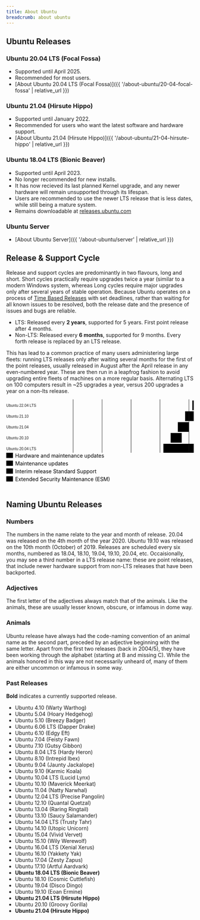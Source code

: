 ```yaml
---
title: About Ubuntu
breadcrumb: about ubuntu
---
```


## Ubuntu Releases

### Ubuntu 20.04 LTS (Focal Fossa)
- Supported until April 2025.
- Recommended for most users.
- [About Ubuntu 20.04 LTS (Focal Fossa)]({{ '/about-ubuntu/20-04-focal-fossa' | relative_url }})

### Ubuntu 21.04 (Hirsute Hippo)
- Supported until January 2022.
- Recommended for users who want the latest software and hardware support.
- [About Ubuntu 21.04 (Hirsute Hippo)]({{ '/about-ubuntu/21-04-hirsute-hippo' | relative_url }})

### Ubuntu 18.04 LTS (Bionic Beaver)
- Supported until April 2023.
- No longer recommended for new installs.
- It has now recieved its last planned Kernel upgrade, and any newer hardware will remain unsupported through its lifespan.
- Users are recommended to use the newer LTS release that is less dates, while still being a mature system.
- Remains downloadable at [releases.ubuntu.com](https://releases.ubuntu.com/18.04.5/)
<!--- [About Ubuntu 18.04 LTS (Bionic Beaver)]({{ '/about-ubuntu/18-04-bionic-beaver' | relative_url }}) -->

### Ubuntu Server
- [About Ubuntu Server]({{ '/about-ubuntu/server' | relative_url }})

## Release & Support Cycle
Release and support cycles are predominantly in two flavours, long and short. Short cycles practically require upgrades twice a year (similar to a modern Windows system, whereas Long cycles require major upgrades only after several years of stable operation. Because Ubuntu operates on a process of [Time Based Releases](https://wiki.ubuntu.com/TimeBasedReleases) with set deadlines, rather than waiting for all known issues to be resolved, both the release date and the presence of issues and bugs are reliable.

- LTS: Released every **2 years**, supported for 5 years. First point release after 4 months.
- Non-LTS: Released every **6 months**, supported for 9 months. Every forth release is replaced by an LTS release.

This has lead to a common practice of many users administering large fleets: running LTS releases only after waiting several months for the first of the point releases, usually released in August after the April release in any even-numbered year. These are then run in a leapfrog fashion to avoid upgrading entire fleets of machines on a more regular basis. Alternating LTS on 100 computers result in ~25 upgrades a year, versus 200 upgrades a year on a non-lts release.

<div class="u-hide--small" id="server-desktop-eol"><svg class="chart" width="969" height="276"><g class="gantt-chart" width="969" height="276" transform="translate(150, 0)"><rect class=" chart__bar--orange" y="0" transform="translate(38.88076028989471,206)" height="26" width="97.25516204020238"></rect><rect class=" chart__bar--orange" y="0" transform="translate(116.74880350061535,177)" height="26" width="97.25516204020236"></rect><rect class=" chart__bar--orange-light" y="0" transform="translate(136.1359223300971,206)" height="26" width="97.36168467113362"></rect><rect class=" chart__bar--orange" y="0" transform="translate(194.51032408040476,148)" height="26" width="97.25516204020238"></rect><rect class=" chart__bar--orange-light" y="0" transform="translate(214.00396554081772,177)" height="26" width="97.36168467113362"></rect><rect class=" chart__bar--aubergine" y="0" transform="translate(233.4976070012307,206)" height="26" width="116.74880350061531"></rect><rect class=" chart__bar--orange" y="0" transform="translate(272.37836729112536,119)" height="26" width="97.25516204020238"></rect><rect class=" chart__bar--orange-light" y="0" transform="translate(291.76548612060714,148)" height="26" width="97.36168467113362"></rect><rect class=" chart__bar--grey" y="0" transform="translate(291.8720087515383,90)" height="26" width="29.71981402980998"></rect><rect class=" chart__bar--grey" y="0" transform="translate(311.2591275810201,61)" height="26" width="29.724252472765386"></rect><rect class=" chart__bar--aubergine" y="0" transform="translate(311.36565021195133,177)" height="26" width="116.74880350061534"></rect><rect class=" chart__bar--grey" y="0" transform="translate(330.75276904143306,32)" height="26" width="29.71981402980998"></rect><rect class=" chart__bar--orange" y="0" transform="translate(350.1398878709148,3)" height="26" width="97.25516204020238"></rect><rect class=" chart__bar--orange-light" y="0" transform="translate(369.63352933132774,119)" height="26" width="97.36168467113367"></rect><rect class=" chart__bar--aubergine" y="0" transform="translate(389.12717079174075,148)" height="26" width="194.5103240804047"></rect><rect class=" chart__bar--orange-light" y="0" transform="translate(447.39504991111716,3)" height="26" width="97.25516204020238"></rect><rect class=" chart__bar--aubergine" y="0" transform="translate(466.9952140024614,119)" height="26" width="194.5103240804047"></rect><rect class=" chart__bar--aubergine" y="0" transform="translate(544.6502119513195,3)" height="26" width="195.46902775878573"></rect><g class="x axis" transform="translate(0, 236)" fill="none" font-size="10" font-family="sans-serif" text-anchor="middle"><g class="tick" opacity="1" transform="translate(29.79816194904052,0)"><line stroke="currentColor" y2="6" y1="-256"></line><text fill="currentColor" y="9" dy="0.71em">2014</text></g><g class="tick" opacity="1" transform="translate(107.55968252882994,0)"><line stroke="currentColor" y2="6" y1="-256"></line><text fill="currentColor" y="9" dy="0.71em">2016</text></g><g class="tick" opacity="1" transform="translate(185.42772573955057,0)"><line stroke="currentColor" y2="6" y1="-256"></line><text fill="currentColor" y="9" dy="0.71em">2018</text></g><g class="tick" opacity="1" transform="translate(263.18924631934,0)"><line stroke="currentColor" y2="6" y1="-256"></line><text fill="currentColor" y="9" dy="0.71em">2020</text></g><g class="tick" opacity="1" transform="translate(341.05728953006064,0)"><line stroke="currentColor" y2="6" y1="-256"></line><text fill="currentColor" y="9" dy="0.71em">2022</text></g><g class="tick" opacity="1" transform="translate(418.81881010985,0)"><line stroke="currentColor" y2="6" y1="-256"></line><text fill="currentColor" y="9" dy="0.71em">2024</text></g><g class="tick" opacity="1" transform="translate(496.68685332057066,0)"><line stroke="currentColor" y2="6" y1="-256"></line><text fill="currentColor" y="9" dy="0.71em">2026</text></g><g class="tick" opacity="1" transform="translate(574.4483739003601,0)"><line stroke="currentColor" y2="6" y1="-256"></line><text fill="currentColor" y="9" dy="0.71em">2028</text></g><g class="tick" opacity="1" transform="translate(652.3164171110807,0)"><line stroke="currentColor" y2="6" y1="-256"></line><text fill="currentColor" y="9" dy="0.71em">2030</text></g><g class="tick" opacity="1" transform="translate(730.0779376908702,0)"><line stroke="currentColor" y2="6" y1="-256"></line><text fill="currentColor" y="9" dy="0.71em">2032</text></g></g><g class="y axis" fill="none" font-size="10" font-family="sans-serif" text-anchor="start"><g class="tick" opacity="1" transform="translate(0,16.5)"><line stroke="currentColor" x2="0"></line><text fill="currentColor" x="-150" dy="0.32em" class="chart__label--bold">Ubuntu 22.04 LTS</text></g><g class="tick" opacity="1" transform="translate(0,45.5)"><line stroke="currentColor" x2="0"></line><text fill="currentColor" x="-150" dy="0.32em">Ubuntu 21.10</text></g><g class="tick" opacity="1" transform="translate(0,74.5)"><line stroke="currentColor" x2="0"></line><text fill="currentColor" x="-150" dy="0.32em">Ubuntu 21.04</text></g><g class="tick" opacity="1" transform="translate(0,103.5)"><line stroke="currentColor" x2="0"></line><text fill="currentColor" x="-150" dy="0.32em">Ubuntu 20.10</text></g><g class="tick" opacity="1" transform="translate(0,132.5)"><line stroke="currentColor" x2="0"></line><text fill="currentColor" x="-150" dy="0.32em" class="chart__label--bold">Ubuntu 20.04 LTS</text></g><g class="tick" opacity="1" transform="translate(0,161.5)"><line stroke="currentColor" x2="0"></line><text fill="currentColor" x="-150" dy="0.32em" class="chart__label--bold">Ubuntu 18.04 LTS</text></g><g class="tick" opacity="1" transform="translate(0,190.5)"><line stroke="currentColor" x2="0"></line><text fill="currentColor" x="-150" dy="0.32em" class="chart__label--bold">Ubuntu 16.04 LTS</text></g><g class="tick" opacity="1" transform="translate(0,219.5)"><line stroke="currentColor" x2="0"></line><text fill="currentColor" x="-150" dy="0.32em" class="chart__label--bold">Ubuntu 14.04 LTS</text></g></g></g></svg><svg class="chart-key" width="400" height="96"><g class="chart-key__row" transform="translate(0, 0)" height="24"><rect class="chart__bar--orange" width="18" height="14" y="0"></rect><text class="chart-key__label" x="24" y="13">Hardware and maintenance updates</text></g><g class="chart-key__row" transform="translate(0, 21)" height="24"><rect class="chart__bar--orange-light" width="18" height="14" y="0"></rect><text class="chart-key__label" x="24" y="13">Maintenance updates</text></g><g class="chart-key__row" transform="translate(0, 42)" height="24"><rect class="chart__bar--grey" width="18" height="14" y="0"></rect><text class="chart-key__label" x="24" y="13">Interim release Standard Support</text></g><g class="chart-key__row" transform="translate(0, 63)" height="24"><rect class="chart__bar--aubergine" width="18" height="14" y="0"></rect><text class="chart-key__label" x="24" y="13">Extended Security Maintenance (ESM)</text></g></svg></div>

## Naming Ubuntu Releases

### Numbers
The numbers in the name relate to the year and month of release. 20.04 was released on the 4th month of the year 2020. Ubuntu 19.10 was released on the 10th month (October) of 2019. Releases are scheduled every six months, numbered as 18.04, 18.10, 19.04, 19.10, 20.04, etc. Occaisionally, you may see a third number in a LTS release name: these are point releases, that include newer hardware support from non-LTS releases that have been backported.

### Adjectives
The first letter of the adjectives always match that of the animals. Like the animals, these are usually lesser known, obscure, or infamous in dome way.

### Animals
Ubuntu release have always had the code-naming convention of an animal name as the second part, preceded by an adjective beginning with the same letter. Apart from the first two releases (back in 2004/5), they have been working through the alphabet (starting at B and missing C). While the animals honored in this way are not necessarily unheard of, many of them are either uncommon or infamous in some way.
    
### Past Releases
**Bold** indicates a currently supported release.
			
- Ubuntu 4.10 (Warty Warthog)
- Ubuntu 5.04 (Hoary Hedgehog)
- Ubuntu 5.10 (Breezy Badger)
- Ubuntu 6.06 LTS (Dapper Drake)
- Ubuntu 6.10 (Edgy Eft)
- Ubuntu 7.04 (Feisty Fawn)
- Ubuntu 7.10 (Gutsy Gibbon)
- Ubuntu 8.04 LTS (Hardy Heron)
- Ubuntu 8.10 (Intrepid Ibex)
- Ubuntu 9.04 (Jaunty Jackalope)
- Ubuntu 9.10 (Karmic Koala)
- Ubuntu 10.04 LTS (Lucid Lynx)
- Ubuntu 10.10 (Maverick Meerkat)
- Ubuntu 11.04 (Natty Narwhal)
- Ubuntu 12.04 LTS (Precise Pangolin)
- Ubuntu 12.10 (Quantal Quetzal)
- Ubuntu 13.04 (Raring Ringtail)
- Ubuntu 13.10 (Saucy Salamander)
- Ubuntu 14.04 LTS (Trusty Tahr)
- Ubuntu 14.10 (Utopic Unicorn)
- Ubuntu 15.04 (Vivid Vervet)
- Ubuntu 15.10 (Wily Werewolf)
- Ubuntu 16.04 LTS (Xenial Xerus)
- Ubuntu 16.10 (Yakkety Yak)
- Ubuntu 17.04 (Zesty Zapus)
- Ubuntu 17.10 (Artful Aardvark)
- **Ubuntu 18.04 LTS (Bionic Beaver)**
- Ubuntu 18.10 (Cosmic Cuttlefish)
- Ubuntu 19.04 (Disco Dingo)
- Ubuntu 19.10 (Eoan Ermine)
- **Ubuntu 21.04 LTS (Hirsute Hippo)**
- Ubuntu 20.10 (Groovy Gorilla)
- **Ubuntu 21.04 (Hirsute Hippo)**
